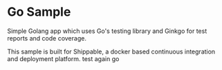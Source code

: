Go Sample
=====================

Simple Golang app which uses Go's testing library and Ginkgo for test reports and code coverage.

This sample is built for Shippable, a docker based continuous integration and deployment platform.
test again
go
